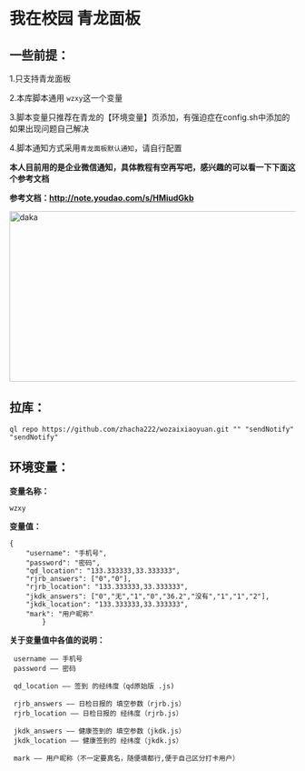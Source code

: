 # 我在校园 青龙面板

## 一些前提：

1.只支持青龙面板

2.本库脚本通用 `wzxy`这一个变量

3.脚本变量只推荐在青龙的【环境变量】页添加，有强迫症在config.sh中添加的如果出现问题自己解决

4.脚本通知方式采用`青龙面板默认通知`，请自行配置



**本人目前用的是企业微信通知，具体教程有空再写吧，感兴趣的可以看一下下面这个参考文档**

**参考文档：http://note.youdao.com/s/HMiudGkb**

<img src="https://www.zc4g.cn/wp-content/uploads/2022/03/2022/07/fcec9e7541a7.jpg" width="900px" height="300px" alt="daka" align=center>


## 拉库：

```
ql repo https://github.com/zhacha222/wozaixiaoyuan.git "" "sendNotify" "sendNotify"
```

## 环境变量：

**变量名称：**
```
wzxy
```
**变量值：**
```
{
    "username": "手机号",
    "password": "密码",
    "qd_location": "133.333333,33.333333",
    "rjrb_answers": ["0","0"],
    "rjrb_location": "133.333333,33.333333",
    "jkdk_answers": ["0","无","1","0","36.2","没有","1","1","2"],
    "jkdk_location": "133.333333,33.333333",
    "mark": "用户昵称"
        }
```


**关于变量值中各值的说明：**
```
 username —— 手机号
 password —— 密码

 qd_location —— 签到 的经纬度（qd原始版 .js)

 rjrb_answers —— 日检日报的 填空参数（rjrb.js）
 rjrb_location —— 日检日报的 经纬度（rjrb.js）

 jkdk_answers —— 健康签到的 填空参数（jkdk.js）
 jkdk_location —— 健康签到的 经纬度（jkdk.js）

 mark —— 用户昵称（不一定要真名，随便填都行,便于自己区分打卡用户）
```
